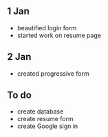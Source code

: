 ## 1 Jan
- beautified login form
- started work on resume page

## 2 Jan 
- created progressive form


## To do
- create database
- create resume form
- create Google sign in